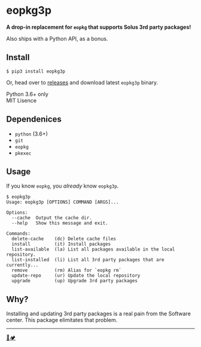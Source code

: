 # eopkg3p

**A drop-in replacement for `eopkg` that supports Solus 3rd party packages!**

Also ships with a Python API, as a bonus.

## Install

```
$ pip3 install eopkg3p
```

Or, head over to [releases](https://github.com/pycampers/eopkg3p/releases) and download latest `eopkg3p` binary.

Python 3.6+ only    
MIT Lisence

## Dependenices

- `python` (3.6+)
- `git`
- `eopkg`
- `pkexec`


## Usage

If you know `eopkg`, you _already_ know `eopkg3p`.

```
$ eopkg3p 
Usage: eopkg3p [OPTIONS] COMMAND [ARGS]...

Options:
  --cache  Output the cache dir.
  --help   Show this message and exit.

Commands:
  delete-cache    (dc) Delete cache files
  install         (it) Install packages
  list-available  (la) List all packages available in the local repository.
  list-installed  (li) List all 3rd party packages that are currently...
  remove          (rm) Alias for `eopkg rm`
  update-repo     (ur) Update the local repository
  upgrade         (up) Upgrade 3rd party packages
```

## Why?

Installing and updating 3rd party packages is a real pain from the Software center. 
This package elimitates that problem.

---

[🐍🏕](http://www.pycampers.com/)
